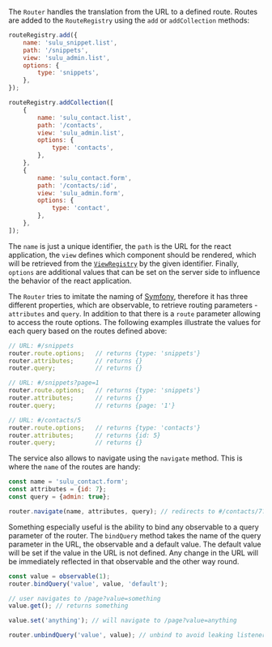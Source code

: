 The `Router` handles the translation from the URL to a defined route. Routes are added to the `RouteRegistry` using the
`add` or `addCollection` methods:

```javascript static
routeRegistry.add({
    name: 'sulu_snippet.list',
    path: '/snippets',
    view: 'sulu_admin.list',
    options: {
        type: 'snippets',
    },
});

routeRegistry.addCollection([
    {
        name: 'sulu_contact.list',
        path: '/contacts',
        view: 'sulu_admin.list',
        options: {
            type: 'contacts',
        },
    },
    {
        name: 'sulu_contact.form',
        path: '/contacts/:id',
        view: 'sulu_admin.form',
        options: {
            type: 'contact',
        },
    },
]);
```

The `name` is just a unique identifier, the `path` is the URL for the react application, the `view` defines which
component should be rendered, which will be retrieved from the [`ViewRegistry`](#viewrenderer) by the given identifier.
Finally, `options` are additional values that can be set on the server side to influence the behavior of the react
application.

The `Router` tries to imitate the naming of [Symfony](https://symfony.com/doc/current/components/http_foundation.html),
therefore it has three different properties, which are observable, to retrieve routing parameters - `attributes` and
`query`. In addition to that there is a `route` parameter allowing to access the route options. The following examples
illustrate the values for each query based on the routes defined above:

```javascript static
// URL: #/snippets
router.route.options;   // returns {type: 'snippets'}
router.attributes;      // returns {}
router.query;           // returns {}

// URL: #/snippets?page=1
router.route.options;   // returns {type: 'snippets'}
router.attributes;      // returns {}
router.query;           // returns {page: '1'}

// URL: #/contacts/5
router.route.options;   // returns {type: 'contacts'}
router.attributes;      // returns {id: 5}
router.query;           // returns {}
```

The service also allows to navigate using the `navigate` method. This is where the `name` of the routes are handy:

```javascript static
const name = 'sulu_contact.form';
const attributes = {id: 7};
const query = {admin: true};

router.navigate(name, attributes, query); // redirects to #/contacts/7?admin=true
```

Something especially useful is the ability to bind any observable to a query parameter of the router. The `bindQuery`
method takes the name of the query parameter in the URL, the observable and a default value. The default value will be
set if the value in the URL is not defined. Any change in the URL will be immediately reflected in that observable and
the other way round.

```javascript static
const value = observable(1);
router.bindQuery('value', value, 'default');

// user navigates to /page?value=something
value.get(); // returns something

value.set('anything'); // will navigate to /page?value=anything

router.unbindQuery('value', value); // unbind to avoid leaking listeners
```
